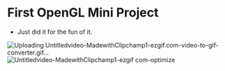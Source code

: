 # First OpenGL Mini Project
- Just did it for the fun of it.

  
![Uploading Untitledvideo-MadewithClipchamp1-ezgif.com-video-to-gif-converter.gif…]()
![Untitledvideo-MadewithClipchamp1-ezgif com-optimize](https://github.com/luis0o2/FirstOpenGLProject/assets/59019460/a1e00c44-144c-472d-957a-5b89c97eef3c)

